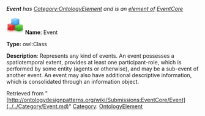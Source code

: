 ___Event__ has [Category:OntologyElement](../../Category/OntologyElement.md "Category:OntologyElement") and is an [element of](../../Property/ElementOf.md "Property:ElementOf") [EventCore](../../Submissions/EventCore.md "Submissions:EventCore")_


  




[![Class](../../images/thumb/2/27/Class.gif/45px-Class.gif)](../../Image/Class.gif.md "Class")
__Name__: Event 


__Type:__ owl:Class 


__Description__: Represents any kind of events. An event possesses a spatiotemporal extent, provides at least one participant-role, which is performed by some entity (agents or otherwise), and may be a sub-event of another event. An event may also have additional descriptive information, which is consolidated through an information object. 





Retrieved from "[http://ontologydesignpatterns.org/wiki/Submissions:EventCore/Event](../../Category/Event.md)"
 [Category](http://ontologydesignpatterns.org/wiki/Special:Categories "Special:Categories"): [OntologyElement](../../Category/OntologyElement.md "Category:OntologyElement")